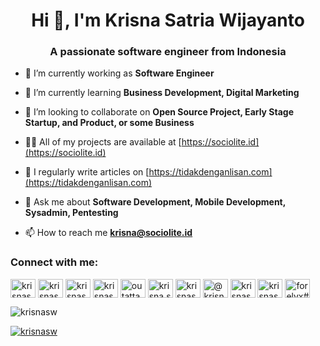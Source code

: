 <h1 align="center">Hi 👋, I'm Krisna Satria Wijayanto</h1>
<h3 align="center">A passionate software engineer from Indonesia</h3>

- 🔭 I’m currently working as **Software Engineer**

- 🌱 I’m currently learning **Business Development, Digital Marketing**

- 👯 I’m looking to collaborate on **Open Source Project, Early Stage Startup, and Product, or some Business**

- 👨‍💻 All of my projects are available at [https://sociolite.id](https://sociolite.id)

- 📝 I regularly write articles on [https://tidakdenganlisan.com](https://tidakdenganlisan.com)

- 💬 Ask me about **Software Development, Mobile Development, Sysadmin, Pentesting**

- 📫 How to reach me **krisna@sociolite.id**

<h3 align="left">Connect with me:</h3>
<p align="left">
<a href="https://codepen.io/krisnasw" target="blank"><img align="center" src="https://raw.githubusercontent.com/rahuldkjain/github-profile-readme-generator/master/src/images/icons/Social/codepen.svg" alt="krisnasw" height="30" width="40" /></a>
<a href="https://dev.to/krisnasw" target="blank"><img align="center" src="https://raw.githubusercontent.com/rahuldkjain/github-profile-readme-generator/master/src/images/icons/Social/devto.svg" alt="krisnasw" height="30" width="40" /></a>
<a href="https://twitter.com/krisnasw_" target="blank"><img align="center" src="https://raw.githubusercontent.com/rahuldkjain/github-profile-readme-generator/master/src/images/icons/Social/twitter.svg" alt="krisnasw_" height="30" width="40" /></a>
<a href="https://linkedin.com/in/krisnasw" target="blank"><img align="center" src="https://raw.githubusercontent.com/rahuldkjain/github-profile-readme-generator/master/src/images/icons/Social/linked-in-alt.svg" alt="krisnasw" height="30" width="40" /></a>
<a href="https://fb.com/outattacker" target="blank"><img align="center" src="https://raw.githubusercontent.com/rahuldkjain/github-profile-readme-generator/master/src/images/icons/Social/facebook.svg" alt="outattacker" height="30" width="40" /></a>
<a href="https://instagram.com/krisna.sw" target="blank"><img align="center" src="https://raw.githubusercontent.com/rahuldkjain/github-profile-readme-generator/master/src/images/icons/Social/instagram.svg" alt="krisna.sw" height="30" width="40" /></a>
<a href="https://dribbble.com/krisnasw" target="blank"><img align="center" src="https://raw.githubusercontent.com/rahuldkjain/github-profile-readme-generator/master/src/images/icons/Social/dribbble.svg" alt="krisnasw" height="30" width="40" /></a>
<a href="https://medium.com/@krisnasw" target="blank"><img align="center" src="https://raw.githubusercontent.com/rahuldkjain/github-profile-readme-generator/master/src/images/icons/Social/medium.svg" alt="@krisnasw" height="30" width="40" /></a>
<a href="https://www.youtube.com/c/krisnasw" target="blank"><img align="center" src="https://raw.githubusercontent.com/rahuldkjain/github-profile-readme-generator/master/src/images/icons/Social/youtube.svg" alt="krisnasw" height="30" width="40" /></a>
<a href="https://www.hackerrank.com/krisnasw" target="blank"><img align="center" src="https://raw.githubusercontent.com/rahuldkjain/github-profile-readme-generator/master/src/images/icons/Social/hackerrank.svg" alt="krisnasw" height="30" width="40" /></a>
<a href="https://discord.gg/forelyx#4336" target="blank"><img align="center" src="https://raw.githubusercontent.com/rahuldkjain/github-profile-readme-generator/master/src/images/icons/Social/discord.svg" alt="forelyx#4336" height="30" width="40" /></a>
</p>

<p align="left"> <img src="https://komarev.com/ghpvc/?username=krisnasw&label=Profile%20views&color=0e75b6&style=flat" alt="krisnasw" /> </p>

<p align="left"> <a href="https://github.com/ryo-ma/github-profile-trophy"><img src="https://github-profile-trophy.vercel.app/?username=krisnasw" alt="krisnasw" /></a> </p>
